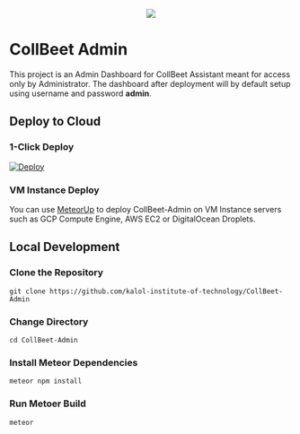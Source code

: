 <p  align="center">

<img  src="https://user-images.githubusercontent.com/41849970/70860193-86eae680-1f44-11ea-812f-c1a6a6f216a5.png">

</p>

# CollBeet Admin

This project is an Admin Dashboard for CollBeet Assistant meant for access only by Administrator. The dashboard after deployment will by default setup using username and password **admin**.

## Deploy to Cloud

### 1-Click Deploy

[![Deploy](https://www.herokucdn.com/deploy/button.svg)](https://heroku.com/deploy)

### VM Instance Deploy

You can use [MeteorUp](http://meteor-up.com/getting-started.html) to deploy CollBeet-Admin on VM Instance servers such as GCP Compute Engine, AWS EC2 or DigitalOcean Droplets.

## Local Development

### Clone the Repository

`git clone https://github.com/kalol-institute-of-technology/CollBeet-Admin`

### Change Directory

`cd CollBeet-Admin`

### Install Meteor Dependencies

`meteor npm install`

### Run Metoer Build

`meteor`
